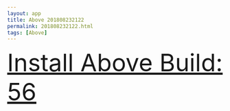 ```yaml
---
layout: app
title: Above 201808232122
permalink: 201808232122.html
tags: [Above]
---
```

<div class="pure-g">
    <div class="pure-u-1-1" style="font-size: 4em">
        <a class="pure-button-primary" href="itms-services://?action=download-manifest&url=https%3A%2F%2Flitsungyisigono.github.io%2FTestScript%2Fmanifests%2F201808232122.plist"><i class="fa fa-download" aria-hidden="true"></i>Install Above Build: 56</a>
    </div>
</div>